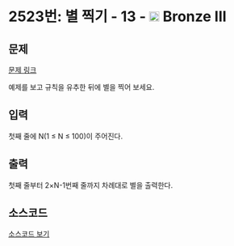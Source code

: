 # 2523번: 별 찍기 - 13 - <img src="https://static.solved.ac/tier_small/3.svg" style="height:20px" /> Bronze III

<!-- performance -->

<!-- 문제 제출 후 깃허브에 푸시를 했을 때 제출한 코드의 성능이 입력될 공간입니다.-->

<!-- end -->

## 문제

[문제 링크](https://boj.kr/2523)


<p>예제를 보고 규칙을 유추한 뒤에 별을 찍어 보세요.</p>



## 입력


<p><span class="s1">첫째</span> <span class="s1">줄에</span> N(1 ≤ N ≤ 100)<span class="s1">이</span> <span class="s1">주어진다</span>.</p>



## 출력


<p>첫째<span class="s1"> </span>줄부터<span class="s1">&nbsp;2×N-1</span>번째<span class="s1"> </span>줄까지<span class="s1"> </span>차례대로<span class="s1"> </span>별을<span class="s1"> </span>출력한다<span class="s1">.</span></p>



## 소스코드

[소스코드 보기](별%20찍기%20-%2013.c)